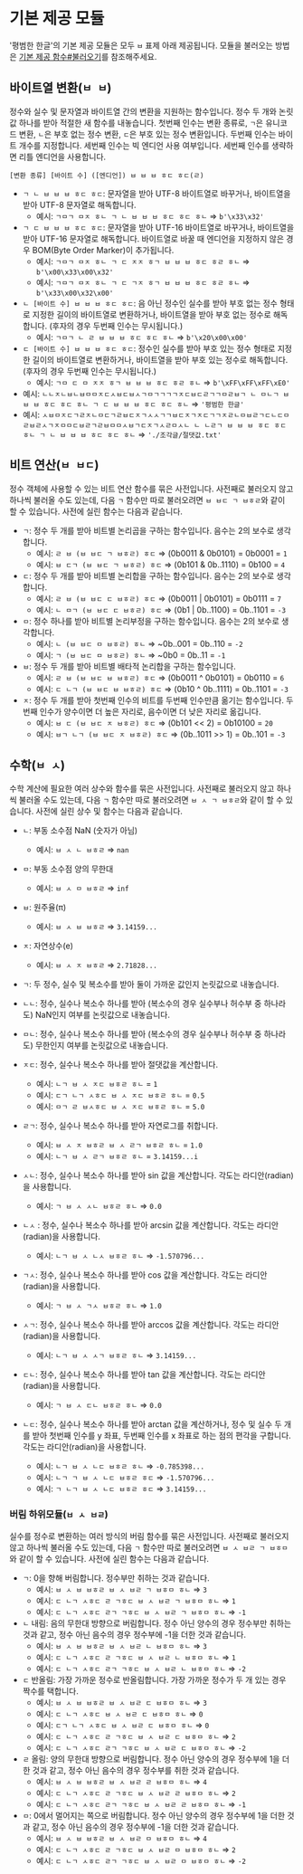 # 기본 제공 모듈
'평범한 한글'의 기본 제공 모듈은 모두 `ㅂ` 표제 아래 제공됩니다. 모듈을 불러오는 방법은 [기본 제공 함수#불러오기](builtins.md#불러오기)를 참조해주세요.

## 바이트열 변환(`ㅂ ㅂ`)
정수와 실수 및 문자열과 바이트열 간의 변환을 지원하는 함수입니다. 정수 두 개와 논릿값 하나를 받아 적절한 새 함수를 내놓습니다. 첫번째 인수는 변환 종류로, `ㄱ`은 유니코드 변환, `ㄴ`은 부호 없는 정수 변환, `ㄷ`은 부호 있는 정수 변환입니다. 두번째 인수는 바이트 개수를 지정합니다. 세번째 인수는 빅 엔디언 사용 여부입니다. 세번째 인수를 생략하면 리틀 엔디언을 사용합니다.

`[변환 종류] [바이트 수] ([엔디언]) ㅂ ㅂ ㅂ ㅎㄷ ㅎㄷ(ㄹ)`

  * `ㄱ ㄴ ㅂ ㅂ ㅂ ㅎㄷ ㅎㄷ`: 문자열을 받아 UTF-8 바이트열로 바꾸거나, 바이트열을 받아 UTF-8 문자열로 해독합니다.
    * 예시: `ㄱㅁㄱ ㅁㅈ ㅎㄴ ㄱ ㄴ ㅂ ㅂ ㅂ ㅎㄷ ㅎㄷ ㅎㄴ` ⇒ `b'\x33\x32'`
  * `ㄱ ㄷ ㅂ ㅂ ㅂ ㅎㄷ ㅎㄷ`: 문자열을 받아 UTF-16 바이트열로 바꾸거나, 바이트열을 받아 UTF-16 문자열로 해독합니다. 바이트열로 바꿀 때 엔디언을 지정하지 않은 경우 BOM(Byte Order Marker)이 추가됩니다.
    * 예시: `ㄱㅁㄱ ㅁㅈ ㅎㄴ ㄱ ㄷ ㅈㅈ ㅎㄱ ㅂ ㅂ ㅂ ㅎㄷ ㅎㄹ ㅎㄴ` ⇒ `b'\x00\x33\x00\x32'`
    * 예시: `ㄱㅁㄱ ㅁㅈ ㅎㄴ ㄱ ㄷ ㄱㅈ ㅎㄱ ㅂ ㅂ ㅂ ㅎㄷ ㅎㄹ ㅎㄴ` ⇒ `b'\x33\x00\x32\x00'`
  * `ㄴ [바이트 수] ㅂ ㅂ ㅂ ㅎㄷ ㅎㄷ`: 음 아닌 정수인 실수를 받아 부호 없는 정수 형태로 지정한 길이의 바이트열로 변환하거나, 바이트열을 받아 부호 없는 정수로 해독합니다. (후자의 경우 두번째 인수는 무시됩니다.)
    * 예시: `ㄱㅁㄱ ㄴ ㄹ ㅂ ㅂ ㅂ ㅎㄷ ㅎㄷ ㅎㄴ` ⇒ `b'\x20\x00\x00'`
  * `ㄷ [바이트 수] ㅂ ㅂ ㅂ ㅎㄷ ㅎㄷ`: 정수인 실수를 받아 부호 있는 정수 형태로 지정한 길이의 바이트열로 변환하거나, 바이트열을 받아 부호 있는 정수로 해독합니다. (후자의 경우 두번째 인수는 무시됩니다.)
    * 예시: `ㄱㅁ ㄷ ㅁ ㅈㅈ ㅎㄱ ㅂ ㅂ ㅂ ㅎㄷ ㅎㄹ ㅎㄴ` ⇒ `b'\xFF\xFF\xFF\xE0'`
  * 예시: `ㄴㄴㅈㄴㅂㄴㅂㅁㅁㅈㄷㅅㅂㄷㅂㅅㄱㅁㄱㄱㄱㄱㅈㄷㅂㄷㄹㄱㄱㅁㄹㅂㄱ ㄴ ㅁㄴㄱ ㅂ ㅂ ㅂ ㅎㄷ ㅎㄷ ㅎㄴ ㄱ ㄷ ㅂ ㅂ ㅂ ㅎㄷ ㅎㄷ ㅎㄴ` ⇒ `'평범한 한글'`
  * 예시: `ㅅㅂㅁㅈㄷㄱㄹㅈㄴㅁㄷㄱㄹㅂㄷㅈㄱㅅㅅㄱㄱㅂㄷㅈㄱㅈㄷㄱㄱㅈㄹㄴㅁㅂㄹㄱㄷㄴㄷㅁㄹㅂㄹㅅㄱㅈㅁㅁㄷㅂㄹㄱㄹㅂㅁㅁㅅㅂㄱㄷㅈㄱㅅㄹㅁㅅㄴ ㄴ ㄴㄹㄱ ㅂ ㅂ ㅂ ㅎㄷ ㅎㄷ ㅎㄴ ㄱ ㄴ ㅂ ㅂ ㅂ ㅎㄷ ㅎㄷ ㅎㄴ` ⇒ `'./조각글/절댓값.txt'`

## 비트 연산(`ㅂ ㅂㄷ`)
정수 객체에 사용할 수 있는 비트 연산 함수를 묶은 사전입니다. 사전째로 불러오지 않고 하나씩 불러올 수도 있는데, 다음 `ㄱ` 함수만 따로 불러오려면 `ㅂ ㅂㄷ ㄱ ㅂㅎㄹ`와 같이 할 수 있습니다. 사전에 실린 함수는 다음과 같습니다.

* `ㄱ`: 정수 두 개를 받아 비트별 논리곱을 구하는 함수입니다. 음수는 2의 보수로 생각합니다.
  * 예시: `ㄹ ㅂ (ㅂ ㅂㄷ ㄱ ㅂㅎㄹ) ㅎㄷ` ⇒ (0b0011 & 0b0101) = 0b0001 = `1`
  * 예시: `ㅂ ㄷㄱ (ㅂ ㅂㄷ ㄱ ㅂㅎㄹ) ㅎㄷ` ⇒ (0b101 & 0b..1110) = 0b100 = `4`
* `ㄷ`: 정수 두 개를 받아 비트별 논리합을 구하는 함수입니다. 음수는 2의 보수로 생각합니다.
  * 예시: `ㄹ ㅂ (ㅂ ㅂㄷ ㄷ ㅂㅎㄹ) ㅎㄷ` ⇒ (0b0011 | 0b0101) = 0b0111 = `7`
  * 예시: `ㄴ ㅁㄱ (ㅂ ㅂㄷ ㄷ ㅂㅎㄹ) ㅎㄷ` ⇒ (0b1 | 0b..1100) = 0b..1101 = `-3`
* `ㅁ`: 정수 하나를 받아 비트별 논리부정을 구하는 함수입니다. 음수는 2의 보수로 생각합니다.
  * 예시: `ㄴ (ㅂ ㅂㄷ ㅁ ㅂㅎㄹ) ㅎㄴ` ⇒ ~0b..001 = 0b..110 = `-2`
  * 예시: `ㄱ (ㅂ ㅂㄷ ㅁ ㅂㅎㄹ) ㅎㄴ` ⇒ ~0b0 = 0b..11 = `-1`
* `ㅂ`: 정수 두 개를 받아 비트별 배타적 논리합을 구하는 함수입니다.
  * 예시: `ㄹ ㅂ (ㅂ ㅂㄷ ㅂ ㅂㅎㄹ) ㅎㄷ` ⇒ (0b0011 ^ 0b0101) = 0b0110 = `6`
  * 예시: `ㄷ ㄴㄱ (ㅂ ㅂㄷ ㅂ ㅂㅎㄹ) ㅎㄷ` ⇒ (0b10 ^ 0b..1111) = 0b..1101 = `-3`
* `ㅈ`: 정수 두 개를 받아 첫번째 인수의 비트를 두번째 인수만큼 옮기는 함수입니다. 두번째 인수가 양수이면 더 높은 자리로, 음수이면 더 낮은 자리로 옮깁니다.
  * 예시: `ㅂ ㄷ (ㅂ ㅂㄷ ㅈ ㅂㅎㄹ) ㅎㄷ` ⇒ (0b101 << 2) = 0b10100 = `20`
  * 예시: `ㅂㄱ ㄴㄱ (ㅂ ㅂㄷ ㅈ ㅂㅎㄹ) ㅎㄷ` ⇒ (0b..1011 >> 1) = 0b..101 = `-3`

## 수학(`ㅂ ㅅ`)
수학 계산에 필요한 여러 상수와 함수를 묶은 사전입니다. 사전째로 불러오지 않고 하나씩 불러올 수도 있는데, 다음 `ㄱ` 함수만 따로 불러오려면 `ㅂ ㅅ ㄱ ㅂㅎㄹ`와 같이 할 수 있습니다. 사전에 실린 상수 및 함수는 다음과 같습니다.

* `ㄴ`: 부동 소수점 NaN (숫자가 아님)
  * 예시: `ㅂ ㅅ ㄴ ㅂㅎㄹ` ⇒ `nan`
* `ㅁ`: 부동 소수점 양의 무한대
  * 예시: `ㅂ ㅅ ㅁ ㅂㅎㄹ` ⇒ `inf`
* `ㅂ`: 원주율(π)
  * 예시: `ㅂ ㅅ ㅂ ㅂㅎㄹ` ⇒ `3.14159...`
* `ㅈ`: 자연상수(e)
  * 예시: `ㅂ ㅅ ㅈ ㅂㅎㄹ` ⇒ `2.71828...`

* `ㄱ`: 두 정수, 실수 및 복소수를 받아 둘이 가까운 값인지 논릿값으로 내놓습니다.
* `ㄴㄴ`: 정수, 실수나 복소수 하나를 받아 (복소수의 경우 실수부나 허수부 중 하나라도) NaN인지 여부를 논릿값으로 내놓습니다.
* `ㅁㄴ`: 정수, 실수나 복소수 하나를 받아 (복소수의 경우 실수부나 허수부 중 하나라도) 무한인지 여부를 논릿값으로 내놓습니다.

* `ㅈㄷ`: 정수, 실수나 복소수 하나를 받아 절댓값을 계산합니다.
  * 예시: `ㄴㄱ ㅂ ㅅ ㅈㄷ ㅂㅎㄹ ㅎㄴ` = `1`
  * 예시: `ㄷㄱ ㄴㄱ ㅅㅎㄷ ㅂ ㅅ ㅈㄷ ㅂㅎㄹ ㅎㄴ` = `0.5`
  * 예시: `ㅁㄱ ㄹ ㅂㅅㅎㄷ ㅂ ㅅ ㅈㄷ ㅂㅎㄹ ㅎㄴ` = `5.0`
* `ㄹㄱ`: 정수, 실수나 복소수 하나를 받아 자연로그를 취합니다.
  * 예시: `ㅂ ㅅ ㅈ ㅂㅎㄹ ㅂ ㅅ ㄹㄱ ㅂㅎㄹ ㅎㄴ` = `1.0`
  * 예시: `ㄴㄱ ㅂ ㅅ ㄹㄱ ㅂㅎㄹ ㅎㄴ` = `3.14159...i`
* `ㅅㄴ`: 정수, 실수나 복소수 하나를 받아 sin 값을 계산합니다. 각도는 라디안(radian)을 사용합니다.
  * 예시: `ㄱ ㅂ ㅅ ㅅㄴ ㅂㅎㄹ ㅎㄴ` ⇒ `0.0`
* `ㄴㅅ` : 정수, 실수나 복소수 하나를 받아 arcsin 값을 계산합니다. 각도는 라디안(radian)을 사용합니다.
  * 예시: `ㄴㄱ ㅂ ㅅ ㄴㅅ ㅂㅎㄹ ㅎㄴ` ⇒ `-1.570796...`
* `ㄱㅅ`: 정수, 실수나 복소수 하나를 받아 cos 값을 계산합니다. 각도는 라디안(radian)을 사용합니다.
  * 예시: `ㄱ ㅂ ㅅ ㄱㅅ ㅂㅎㄹ ㅎㄴ` ⇒ `1.0`
* `ㅅㄱ`: 정수, 실수나 복소수 하나를 받아 arccos 값을 계산합니다. 각도는 라디안(radian)을 사용합니다.
  * 예시: `ㄴㄱ ㅂ ㅅ ㅅㄱ ㅂㅎㄹ ㅎㄴ` ⇒ `3.14159...`
* `ㄷㄴ`: 정수, 실수나 복소수 하나를 받아 tan 값을 계산합니다. 각도는 라디안(radian)을 사용합니다.
  * 예시: `ㄱ ㅂ ㅅ ㄷㄴ ㅂㅎㄹ ㅎㄴ` ⇒ `0.0`
* `ㄴㄷ`: 정수, 실수나 복소수 하나를 받아 arctan 값을 계산하거나, 정수 및 실수 두 개를 받아 첫번째 인수를 y 좌표, 두번째 인수를 x 좌표로 하는 점의 편각을 구합니다. 각도는 라디안(radian)을 사용합니다.
  * 예시: `ㄴㄱ ㅂ ㅅ ㄴㄷ ㅂㅎㄹ ㅎㄴ` ⇒ `-0.785398...`
  * 예시: `ㄴㄱ ㄱ ㅂ ㅅ ㄴㄷ ㅂㅎㄹ ㅎㄷ` ⇒ `-1.570796...`
  * 예시: `ㄱ ㄴㄱ ㅂ ㅅ ㄴㄷ ㅂㅎㄹ ㅎㄷ` ⇒ `3.14159...`

### 버림 하위모듈(`ㅂ ㅅ ㅂㄹ`)
실수를 정수로 변환하는 여러 방식의 버림 함수를 묶은 사전입니다. 사전째로 불러오지 않고 하나씩 불러올 수도 있는데, 다음 `ㄱ` 함수만 따로 불러오려면 `ㅂ ㅅ ㅂㄹ ㄱ ㅂㅎㅁ`와 같이 할 수 있습니다. 사전에 실린 함수는 다음과 같습니다.

* `ㄱ`: 0을 향해 버림합니다. 정수부만 취하는 것과 같습니다.
  * 예시: `ㅂ ㅅ ㅂ ㅂㅎㄹ ㅂ ㅅ ㅂㄹ ㄱ ㅂㅎㅁ ㅎㄴ` ⇒ `3`
  * 예시: `ㄷ ㄴㄱ ㅅㅎㄷ ㄹ ㄱㅎㄷ ㅂ ㅅ ㅂㄹ ㄱ ㅂㅎㅁ ㅎㄴ` ⇒ `1`
  * 예시: `ㄷ ㄴㄱ ㅅㅎㄷ ㄹㄱ ㄱㅎㄷ ㅂ ㅅ ㅂㄹ ㄱ ㅂㅎㅁ ㅎㄴ` ⇒ `-1`
* `ㄴ` 내림: 음의 무한대 방향으로 버림합니다. 정수 아닌 양수의 경우 정수부만 취하는 것과 같고, 정수 아닌 음수의 경우 정수부에 -1을 더한 것과 같습니다.
  * 예시: `ㅂ ㅅ ㅂ ㅂㅎㄹ ㅂ ㅅ ㅂㄹ ㄴ ㅂㅎㅁ ㅎㄴ` ⇒ `3`
  * 예시: `ㄷ ㄴㄱ ㅅㅎㄷ ㄹ ㄱㅎㄷ ㅂ ㅅ ㅂㄹ ㄴ ㅂㅎㅁ ㅎㄴ` ⇒ `1`
  * 예시: `ㄷ ㄴㄱ ㅅㅎㄷ ㄹㄱ ㄱㅎㄷ ㅂ ㅅ ㅂㄹ ㄴ ㅂㅎㅁ ㅎㄴ` ⇒ `-2`
* `ㄷ` 반올림: 가장 가까운 정수로 반올림합니다. 가장 가까운 정수가 두 개 있는 경우 짝수를 택합니다.
  * 예시: `ㅂ ㅅ ㅂ ㅂㅎㄹ ㅂ ㅅ ㅂㄹ ㄷ ㅂㅎㅁ ㅎㄴ` ⇒ `3`
  * 예시: `ㄷ ㄴㄱ ㅅㅎㄷ ㅂ ㅅ ㅂㄹ ㄷ ㅂㅎㅁ ㅎㄴ` ⇒ `0`
  * 예시: `ㄷㄱ ㄴㄱ ㅅㅎㄷ ㅂ ㅅ ㅂㄹ ㄷ ㅂㅎㅁ ㅎㄴ` ⇒ `0`
  * 예시: `ㄷ ㄴㄱ ㅅㅎㄷ ㄹ ㄱㅎㄷ ㅂ ㅅ ㅂㄹ ㄷ ㅂㅎㅁ ㅎㄴ` ⇒ `2`
  * 예시: `ㄷ ㄴㄱ ㅅㅎㄷ ㄹㄱ ㄱㅎㄷ ㅂ ㅅ ㅂㄹ ㄷ ㅂㅎㅁ ㅎㄴ` ⇒ `-2`
* `ㄹ` 올림: 양의 무한대 방향으로 버림합니다. 정수 아닌 양수의 경우 정수부에 1을 더한 것과 같고, 정수 아닌 음수의 경우 정수부를 취한 것과 같습니다.
  * 예시: `ㅂ ㅅ ㅂ ㅂㅎㄹ ㅂ ㅅ ㅂㄹ ㄹ ㅂㅎㅁ ㅎㄴ` ⇒ `4`
  * 예시: `ㄷ ㄴㄱ ㅅㅎㄷ ㄹ ㄱㅎㄷ ㅂ ㅅ ㅂㄹ ㄹ ㅂㅎㅁ ㅎㄴ` ⇒ `2`
  * 예시: `ㄷ ㄴㄱ ㅅㅎㄷ ㄹㄱ ㄱㅎㄷ ㅂ ㅅ ㅂㄹ ㄹ ㅂㅎㅁ ㅎㄴ` ⇒ `-1`
* `ㅁ`: 0에서 멀어지는 쪽으로 버림합니다. 정수 아닌 양수의 경우 정수부에 1을 더한 것과 같고, 정수 아닌 음수의 경우 정수부에 -1을 더한 것과 같습니다.
  * 예시: `ㅂ ㅅ ㅂ ㅂㅎㄹ ㅂ ㅅ ㅂㄹ ㅁ ㅂㅎㅁ ㅎㄴ` ⇒ `4`
  * 예시: `ㄷ ㄴㄱ ㅅㅎㄷ ㄹ ㄱㅎㄷ ㅂ ㅅ ㅂㄹ ㅁ ㅂㅎㅁ ㅎㄴ` ⇒ `2`
  * 예시: `ㄷ ㄴㄱ ㅅㅎㄷ ㄹㄱ ㄱㅎㄷ ㅂ ㅅ ㅂㄹ ㅁ ㅂㅎㅁ ㅎㄴ` ⇒ `-2`
